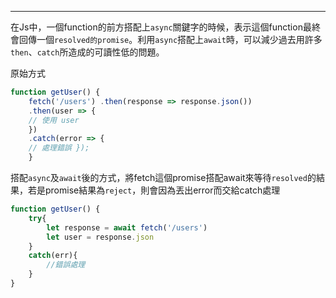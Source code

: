 
---

在Js中，一個function的前方搭配上`async`關鍵字的時候，表示這個function最終會回傳一個`resolved的promise`。利用`async`搭配上`await`時，可以減少過去用許多`then`、`catch`所造成的可讀性低的問題。

原始方式
```javascript
function getUser() { 
	fetch('/users') .then(response => response.json())        
	.then(user => { 
	// 使用 user 
	}) 
	.catch(error => { 
	// 處理錯誤 }); 
	}
```


搭配`async`及`await`後的方式，將fetch這個promise搭配await來等待`resolved`的結果，若是promise結果為`reject`，則會因為丟出error而交給catch處理

```javascript
function getUser() {
	try{
		let response = await fetch('/users')
		let user = response.json
	}
	catch(err){
		//錯誤處理
	}
}
```